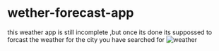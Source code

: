 # wether-forecast-app
this weather app is still incomplete ,but once its done its suppossed to forcast the weather for the city you have searched for ![weather](https://user-images.githubusercontent.com/78364275/116331650-cdbc4200-a802-11eb-9a33-0d4f39c22731.png)
